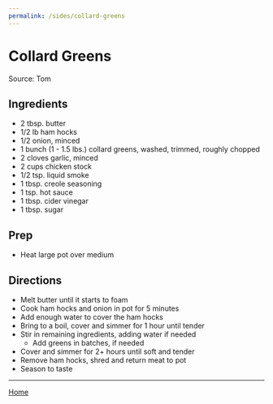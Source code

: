 ```yaml
---
permalink: /sides/collard-greens
---
```

# Collard Greens

Source: Tom

## Ingredients

- 2 tbsp. butter
- 1/2 lb ham hocks
- 1/2 onion, minced
- 1 bunch (1 - 1.5 lbs.) collard greens, washed, trimmed, roughly chopped
- 2 cloves garlic, minced
- 2 cups chicken stock
- 1/2 tsp. liquid smoke
- 1 tbsp. creole seasoning
- 1 tsp. hot sauce
- 1 tbsp. cider vinegar
- 1 tbsp. sugar

## Prep

- Heat large pot over medium

## Directions

- Melt butter until it starts to foam
- Cook ham hocks and onion in pot for 5 minutes
- Add enough water to cover the ham hocks
- Bring to a boil, cover and simmer for 1 hour until tender
- Stir in remaining ingredients, adding water if needed
  - Add greens in batches, if needed
- Cover and simmer for 2+ hours until soft and tender
- Remove ham hocks, shred and return meat to pot
- Season to taste

---

[Home](https://thomasjbarrett82.github.io)

